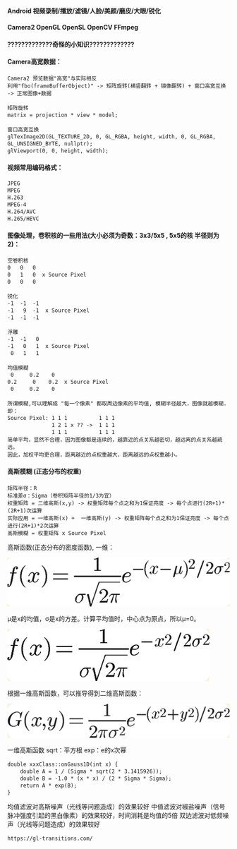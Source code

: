 #### Android 视频录制/播放/滤镜/人脸/美颜/磨皮/大眼/锐化
#### Camera2 OpenGL OpenSL OpenCV FFmpeg
#### ?????????????奇怪的小知识?????????????
#### Camera高宽数据：
```
Camera2 预览数据"高宽"与实际相反 
利用"fbo(frameBufferObject)" -> 矩阵旋转(横竖翻转 + 镜像翻转) + 窗口高宽互换 -> 正常图像+数据

矩阵旋转
matrix = projection * view * model;

窗口高宽互换
glTexImage2D(GL_TEXTURE_2D, 0, GL_RGBA, height, width, 0, GL_RGBA, GL_UNSIGNED_BYTE, nullptr);
glViewport(0, 0, height, width); 
```
#### 视频常用编码格式：
```
JPEG
MPEG
H.263
MPEG-4
H.264/AVC
H.265/HEVC
```
#### 图像处理，卷积核的一些用法(大小必须为奇数：3x3/5x5 , 5x5的核 半径则为2)：
```
空卷积核
0   0   0
0   1   0  x Source Pixel
0   0   0

锐化
-1  -1  -1
-1   9  -1  x Source Pixel
-1  -1  -1

浮雕
-1  -1   0
-1   0   1  x Source Pixel
 0   1   1

均值模糊
 0     0.2    0
0.2     0    0.2  x Source Pixel
 0     0.2    0

所谓模糊,可以理解成 "每一个像素" 都取周边像素的平均值, 模糊半径越大，图像就越模糊. 即：
Source Pixel: 1 1 1          1 1 1
              1 2 1 x ?? ->  1 1 1
              1 1 1          1 1 1
简单平均，显然不合理，因为图像都是连续的，越靠近的点关系越密切，越远离的点关系越疏远。
因此，加权平均更合理，距离越近的点权重越大，距离越远的点权重越小。
```

#### 高斯模糊 (正态分布的权重)
```
矩阵半径：R
标准差σ：Sigma（卷积矩阵半径的1/3为宜）
权重矩阵 = 二维高斯(x,y) -> 权重矩阵每个点之和为1保证亮度 -> 每个点进行(2R+1)*(2R+1)次运算
实际应用 = 一维高斯(x) +  一维高斯(y) -> 权重矩阵每个点之和为1保证亮度 -> 每个点进行(2R+1)*2次运算
高斯模糊 = 权重矩阵 x Source Pixel
```
高斯函数(正态分布的密度函数), 一维：

![Image text](https://github.com/ABCDQ123/VdMake/blob/main/lib_vd/image/gauss1d_origin.png)

μ是x的均值，σ是x的方差。计算平均值时，中心点为原点，所以μ=0。

![Image text](https://github.com/ABCDQ123/VdMake/blob/main/lib_vd/image/gauss1d.png)

根据一维高斯函数，可以推导得到二维高斯函数：

![Image text](https://github.com/ABCDQ123/VdMake/blob/main/lib_vd/image/gauss2d.png)

一维高斯函数 sqrt：平方根 exp：e的x次幂
```
double xxxClass::onGauss1D(int x) {
    double A = 1 / (Sigma * sqrt(2 * 3.1415926));
    double B = -1.0 * (x * x) / (2 * Sigma * Sigma);
    return A * exp(B);
}
```
均值滤波对高斯噪声（光线等问题造成）的效果较好
中值滤波对椒盐噪声（信号脉冲强度引起的黑白像素）的效果较好，时间消耗是均值的5倍
双边滤波对低频噪声（光线等问题造成）的效果较好
```
https://gl-transitions.com/
```